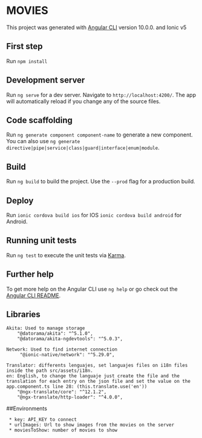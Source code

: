 # MOVIES

This project was generated with [Angular CLI](https://github.com/angular/angular-cli) version 10.0.0. and Ionic v5

## First step

Run `npm install`

## Development server

Run `ng serve` for a dev server. Navigate to `http://localhost:4200/`. The app will automatically reload if you change any of the source files.

## Code scaffolding

Run `ng generate component component-name` to generate a new component. You can also use `ng generate directive|pipe|service|class|guard|interface|enum|module`.

## Build

Run `ng build` to build the project. Use the `--prod` flag for a production build.

## Deploy

Run `ionic cordova build ios` for IOS `ionic cordova build android` for Android.

## Running unit tests

Run `ng test` to execute the unit tests via [Karma](https://karma-runner.github.io).

## Further help

To get more help on the Angular CLI use `ng help` or go check out the [Angular CLI README](https://github.com/angular/angular-cli/blob/master/README.md).

## Libraries

    Akita: Used to manage storage
        "@datorama/akita": "^5.1.0",
        "@datorama/akita-ngdevtools": "^5.0.3",
        
    Network: Used to find internet connection
         "@ionic-native/network": "^5.29.0",
         
    Translator: differents lenguajes, set languajes files on i18n files inside the path src/assets/i18n.
    en: English, to change the languaje just create the file and the translation for each entry on the json file and set the value on the app.component.ts line 28: (this.translate.use('en'))
        "@ngx-translate/core": "^12.1.2",
        "@ngx-translate/http-loader": "^4.0.0",         

##Environments

     * key: API_KEY to connect
     * urlImages: Url to show images from the movies on the server
     * moviesToShow: number of movies to show
